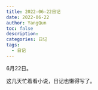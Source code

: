 ```yaml
---
title: 2022-06-22日记
date: 2022-06-22
author: YangQun
toc: false
description:
categories: 日记
tags:
  - 日记
---
```


6月22日。

这几天忙着看小说，日记也懒得写了。

